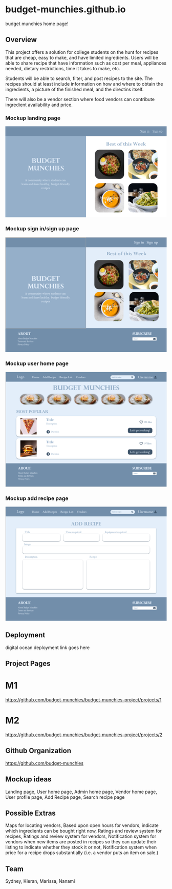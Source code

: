 # budget-munchies.github.io
budget munchies home page!

## Overview
This project offers a solution for college students on the hunt for recipes that are cheap, easy to make, and have limited ingredients. 
Users will be able to share recipe that have information such as cost per meal, appliances needed, dietary restrictions, time it takes to make, etc. 

Students will be able to search, filter, and post recipes to the site. The recipes should at least include information on how and where to obtain the ingredients, a picture of the finished meal, and the directins itself. 

There will also be a vendor section where food vendors can contribute ingredient availability and price. 

### Mockup landing page

<img src="/land.png">

### Mockup sign in/sign up page
<img src="/signin-signup.PNG">

### Mockup user home page
<img src="/user-home.PNG">

### Mockup add recipe page
<img src="/add-recipe.PNG">

## Deployment 

digital ocean deployment link goes here
  
## Project Pages

# M1
https://github.com/budget-munchies/budget-munchies-project/projects/1

# M2
https://github.com/budget-munchies/budget-munchies-project/projects/2

## Github Organization

https://github.com/budget-munchies

## Mockup ideas
Landing page,
User home page,
Admin home page,
Vendor home page,
User profile page,
Add Recipe page,
Search recipe page

## Possible Extras
Maps for locating vendors,
Based upon open hours for vendors, indicate which ingredients can be bought right now,
Ratings and review system for recipes,
Ratings and review system for vendors,
Notification system for vendors when new items are posted in recipes so they can update their listing to indicate whether they stock it or not,
Notification system when price for a recipe drops substantially (i.e. a vendor puts an item on sale.)

## Team
Sydney, Kieran, Marissa, Nanami
